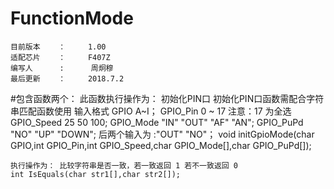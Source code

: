 # FunctionMode
    目前版本    ：     1.00
	适配芯片    ：     F407Z
	编写人      :      周炯穆
	最后更新    ：     2018.7.2

#包含函数两个：
    此函数执行操作为： 初始化PIN口
    初始化PIN口函数需配合字符串匹配函数使用
	输入格式
	GPIO  A~I；
	GPIO_Pin 0 ~ 17 注意：17 为全选
	GPIO_Speed 25 50 100;
	GPIO_Mode  "IN" "OUT" "AF" "AN";
	GPIO_PuPd "NO" "UP" "DOWN";
    后两个输入为 :"OUT" "NO"；
    void initGpioMode(char GPIO,int GPIO_Pin,int GPIO_Speed,char GPIO_Mode[],char GPIO_PuPd[]);

    执行操作为： 比较字符串是否一致，若一致返回 1 若不一致返回 0
    int IsEquals(char str1[],char str2[]);

